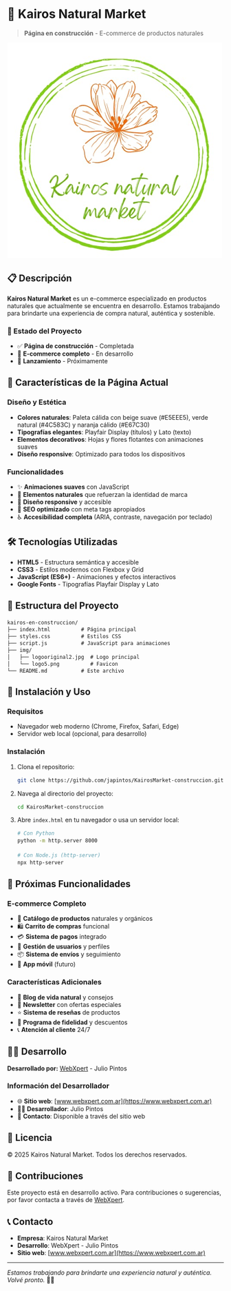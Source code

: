 # 🌿 Kairos Natural Market

> **Página en construcción** - E-commerce de productos naturales

![Kairos Natural Market](img/logooriginal2.jpg)

## 📋 Descripción

**Kairos Natural Market** es un e-commerce especializado en productos naturales que actualmente se encuentra en desarrollo. Estamos trabajando para brindarte una experiencia de compra natural, auténtica y sostenible.

### 🚀 Estado del Proyecto

- ✅ **Página de construcción** - Completada
- 🔄 **E-commerce completo** - En desarrollo
- 📅 **Lanzamiento** - Próximamente

## 🎨 Características de la Página Actual

### Diseño y Estética
- **Colores naturales**: Paleta cálida con beige suave (#E5EEE5), verde natural (#4C583C) y naranja cálido (#E67C30)
- **Tipografías elegantes**: Playfair Display (títulos) y Lato (texto)
- **Elementos decorativos**: Hojas y flores flotantes con animaciones suaves
- **Diseño responsive**: Optimizado para todos los dispositivos

### Funcionalidades
- ✨ **Animaciones suaves** con JavaScript
- 🌱 **Elementos naturales** que refuerzan la identidad de marca
- 📱 **Diseño responsive** y accesible
- 🎯 **SEO optimizado** con meta tags apropiados
- ♿ **Accesibilidad completa** (ARIA, contraste, navegación por teclado)

## 🛠️ Tecnologías Utilizadas

- **HTML5** - Estructura semántica y accesible
- **CSS3** - Estilos modernos con Flexbox y Grid
- **JavaScript (ES6+)** - Animaciones y efectos interactivos
- **Google Fonts** - Tipografías Playfair Display y Lato

## 📁 Estructura del Proyecto

```
kairos-en-construccion/
├── index.html          # Página principal
├── styles.css          # Estilos CSS
├── script.js           # JavaScript para animaciones
├── img/
│   ├── logooriginal2.jpg  # Logo principal
│   └── logo5.png          # Favicon
└── README.md           # Este archivo
```

## 🚀 Instalación y Uso

### Requisitos
- Navegador web moderno (Chrome, Firefox, Safari, Edge)
- Servidor web local (opcional, para desarrollo)

### Instalación
1. Clona el repositorio:
   ```bash
   git clone https://github.com/japintos/KairosMarket-construccion.git
   ```

2. Navega al directorio del proyecto:
   ```bash
   cd KairosMarket-construccion
   ```

3. Abre `index.html` en tu navegador o usa un servidor local:
   ```bash
   # Con Python
   python -m http.server 8000
   
   # Con Node.js (http-server)
   npx http-server
   ```

## 🎯 Próximas Funcionalidades

### E-commerce Completo
- 🛒 **Catálogo de productos** naturales y orgánicos
- 🛍️ **Carrito de compras** funcional
- 💳 **Sistema de pagos** integrado
- 👤 **Gestión de usuarios** y perfiles
- 📦 **Sistema de envíos** y seguimiento
- 📱 **App móvil** (futuro)

### Características Adicionales
- 🌱 **Blog de vida natural** y consejos
- 📧 **Newsletter** con ofertas especiales
- ⭐ **Sistema de reseñas** de productos
- 🎁 **Programa de fidelidad** y descuentos
- 📞 **Atención al cliente** 24/7

## 👨‍💻 Desarrollo

**Desarrollado por:** [WebXpert](https://www.webxpert.com.ar) - Julio Pintos

### Información del Desarrollador
- 🌐 **Sitio web**: [www.webxpert.com.ar](https://www.webxpert.com.ar)
- 👨‍💻 **Desarrollador**: Julio Pintos
- 📧 **Contacto**: Disponible a través del sitio web

## 📄 Licencia

© 2025 Kairos Natural Market. Todos los derechos reservados.

## 🤝 Contribuciones

Este proyecto está en desarrollo activo. Para contribuciones o sugerencias, por favor contacta a través de [WebXpert](https://www.webxpert.com.ar).

## 📞 Contacto

- **Empresa**: Kairos Natural Market
- **Desarrollo**: WebXpert - Julio Pintos
- **Sitio web**: [www.webxpert.com.ar](https://www.webxpert.com.ar)

---

*Estamos trabajando para brindarte una experiencia natural y auténtica. Volvé pronto.* 🌿✨

